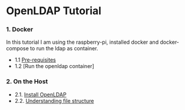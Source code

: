 # OpenLDAP Tutorial
### 1. Docker
In this tutorial I am using the raspberry-pi, installed docker and docker-compose to run the ldap as container.

- 1.1 [Pre-requisites](https://github.com/jinnabaalu/openldap-tutorial/blob/main/prerequisites.md)
- 1.2 [Run the openldap container]


### 2. On the Host 
- 2.1. [Install OpenLDAP](https://github.com/jinnabaalu/openldap-tutorial/blob/main/2.1.Install-OpenLDAP-on-the-Host.md)
- 2.2. [Understanding file structure]()

